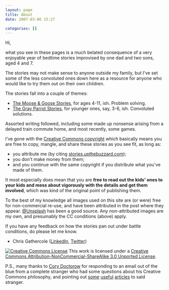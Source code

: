 ```yaml
---
layout: page
title: About
date: 2007-03-06 15:27

categories: []
---
```

Hi,

what you see in these pages is a much belated consequence of a very enjoyable year of bedtime stories improvised by one dad and two sons, aged 4 and 7.

The stories may not make sense to anyone outside my family, but I've set some of the less convoluted ones down here as a resource for anyone who would like to try them out on their own children.

The stories fall into a couple of themes:

* [The Moose &amp; Goose Stories](/moose_and_goose_stories/), for ages 4-11, ish. Problem solving.
* [The Gray Parrot Stories](/grey_parrot_stories/), for younger ones, say, 3-6, ish. Convoluted solutions.

Assorted writing followed, including some made up nonsense arising from a delayed train commute home, and most recently, some games.

I've gone with the [Creative Commons copyright](http://creativecommons.org/licenses/by-nc-sa/3.0/) which basically means you are free to copy, mangle, and share these stories as you see fit, as long as:
* you attribute me (by citing [stories.upthebuzzard.com](http://stories.upthebuzzard.com/));
* you don't make money from them;
* and you continue with the same copyright if you distribute what you've made of them.

It most especially does mean that you are <strong>free to read out the kids' ones to your kids and mess about vigorously with the details and get them involved</strong>, which was kind of the original point of publishing them.

To the best of my knowledge all images used on this site are (or were) free for non-commercial re-use, and have been attributed in the post where they appear. [@Unsplash](https://unsplash.com/) has been a good source. Any non-attributed images are my own, and presumably the CC conditions (above) apply.

If you have any feedback on how the stories pan out under battle conditions, do please let me know.

- Chris Gathercole ([LinkedIn](https://www.linkedin.com/in/chrisgathercole/), [Twitter](https://twitter.com/upthebuzzard))

<a href="http://creativecommons.org/licenses/by-nc-sa/3.0/" rel="license"><img style="border-width:0;" src="http://i.creativecommons.org/l/by-nc-sa/3.0/88x31.png" alt="Creative Commons License" /></a>
This work is licensed under a [Creative Commons Attribution-NonCommercial-ShareAlike 3.0 Unported License](http://creativecommons.org/licenses/by-nc-sa/3.0/).

P.S., many thanks to [Cory Doctorow](http://craphound.com/) for responding to an email out of the blue from a complete stranger who had some questions about his Creative Commons philosophy, and pointing out [some](http://www.forbes.com/2006/11/30/cory-doctorow-copyright-tech-media_cz_cd_books06_1201doctorow.html) [useful](http://www.locusmag.com/Features/2007/09/cory-doctorow-freekonomic-e-books.html) [articles](http://www.boingboing.net/2007/03/20/model-contract-claus.html) to said stranger.
